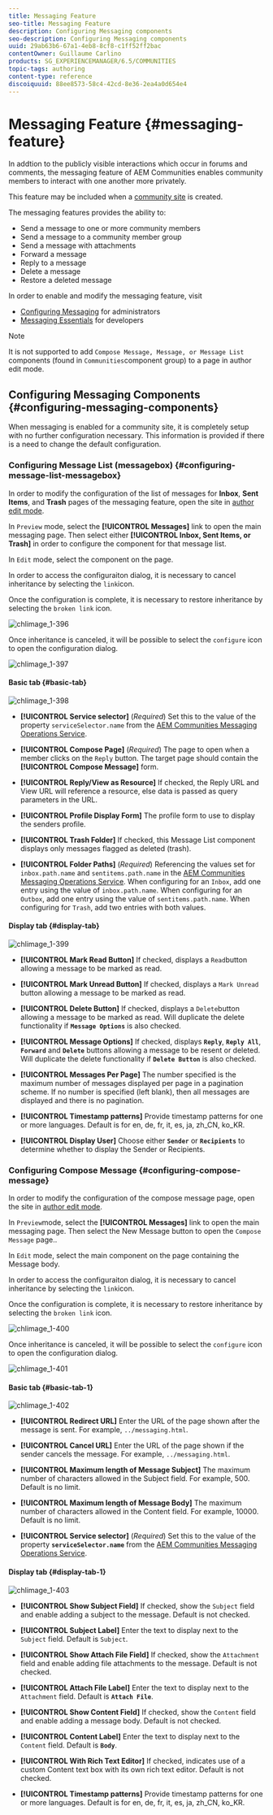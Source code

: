 ```yaml
---
title: Messaging Feature
seo-title: Messaging Feature
description: Configuring Messaging components
seo-description: Configuring Messaging components
uuid: 29ab63b6-67a1-4eb8-8cf8-c1ff52ff2bac
contentOwner: Guillaume Carlino
products: SG_EXPERIENCEMANAGER/6.5/COMMUNITIES
topic-tags: authoring
content-type: reference
discoiquuid: 88ee8573-58c4-42cd-8e36-2ea4a0d654e4
---
```


# Messaging Feature {#messaging-feature}

In addtion to the publicly visible interactions which occur in forums and comments, the messaging feature of AEM Communities enables community members to interact with one another more privately.

This feature may be included when a [community site](overview.md#communitiessites) is created.

The messaging features provides the ability to:

* Send a message to one or more community members
* Send a message to a community member group
* Send a message with attachments
* Forward a message
* Reply to a message
* Delete a message
* Restore a deleted message

In order to enable and modify the messaging feature, visit

* [Configuring Messaging](messaging.md) for administrators
* [Messaging Essentials](essentials-messaging.md) for developers

>[!NOTE]
>
>It is not supported to add `Compose Message, Message, or Message List` components (found in `Communities`component group) to a page in author edit mode.

## Configuring Messaging Components {#configuring-messaging-components}

When messaging is enabled for a community site, it is completely setup with no further configuration necessary. This information is provided if there is a need to change the default configuration.

### Configuring Message List (messagebox) {#configuring-message-list-messagebox}

In order to modify the configuration of the list of messages for **Inbox**, **Sent Items**, and **Trash** pages of the messaging feature, open the site in [author edit mode](sites-console.md#authoring-site-content).

In `Preview` mode, select the **[!UICONTROL Messages]** link to open the main messaging page. Then select either **[!UICONTROL Inbox, Sent Items, or Trash]** in order to configure the component for that message list.

In `Edit` mode, select the component on the page.

In order to access the configuraiton dialog, it is necessary to cancel inheritance by selecting the `link`icon.

Once the configuration is complete, it is necessary to restore inheritance by selecting the `broken link` icon.

![chlimage_1-396](assets/chlimage_1-396.png)

Once inheritance is canceled, it will be possible to select the `configure` icon to open the configuration dialog.

![chlimage_1-397](assets/chlimage_1-397.png)

#### Basic tab {#basic-tab}

![chlimage_1-398](assets/chlimage_1-398.png)

* **[!UICONTROL Service selector]**
  (*Required*) Set this to the value of the property `serviceSelector.name` from the [AEM Communities Messaging Operations Service](messaging.md#messaging-operations-service).

* **[!UICONTROL Compose Page]**
  (*Required*) The page to open when a member clicks on the `Reply` button. The target page should contain the **[!UICONTROL Compose Message]** form.

* **[!UICONTROL Reply/View as Resource]**
  If checked, the Reply URL and View URL will reference a resource, else data is passed as query parameters in the URL.

* **[!UICONTROL Profile Display Form]**
  The profile form to use to display the senders profile.

* **[!UICONTROL Trash Folder]**
  If checked, this Message List component displays only messages flagged as deleted (trash).

* **[!UICONTROL Folder Paths]**
  (*Required*) Referencing the values set for `inbox.path.name` and `sentitems.path.name` in the [AEM Communities Messaging Operations Service](messaging.md#messaging-operations-service). When configuring for an `Inbox`, add one entry using the value of `inbox.path.name`. When configuring for an `Outbox`, add one entry using the value of `sentitems.path.name`. When configuring for `Trash`, add two entries with both values.

#### Display tab {#display-tab}

![chlimage_1-399](assets/chlimage_1-399.png)

* **[!UICONTROL Mark Read Button]**
  If checked, displays a `Read`button allowing a message to be marked as read.

* **[!UICONTROL Mark Unread Button]**
  If checked, displays a `Mark Unread` button allowing a message to be marked as read.

* **[!UICONTROL Delete Button]**
  If checked, displays a `Delete`button allowing a message to be marked as read. Will duplicate the delete functionality if **`Message Options`** is also checked.

* **[!UICONTROL Message Options]**
  If checked, displays **`Reply`**, **`Reply All`**, **`Forward`** and **`Delete`** buttons allowing a message to be resent or deleted. Will duplicate the delete functionality if **`Delete Button`** is also checked.

* **[!UICONTROL Messages Per Page]**
  The number specified is the maximum number of messages displayed per page in a pagination scheme. If no number is specified (left blank), then all messages are displayed and there is no pagination.

* **[!UICONTROL Timestamp patterns]**
  Provide timestamp patterns for one or more languages. Default is for en, de, fr, it, es, ja, zh_CN, ko_KR.

* **[!UICONTROL Display User]**
  Choose either **`Sender`** or **`Recipients`** to determine whether to display the Sender or Recipients.

### Configuring Compose Message {#configuring-compose-message}

In order to modify the configuration of the compose message page, open the site in [author edit mode](sites-console.md#authoring-site-content).

In `Preview`mode, select the **[!UICONTROL Messages]** link to open the main messaging page. Then select the New Message button to open the `Compose Message` page..

In `Edit` mode, select the main component on the page containing the Message body.

In order to access the configuraiton dialog, it is necessary to cancel inheritance by selecting the `link`icon.

Once the configuration is complete, it is necessary to restore inheritance by selecting the `broken link` icon.

![chlimage_1-400](assets/chlimage_1-400.png)

Once inheritance is canceled, it will be possible to select the `configure` icon to open the configuration dialog.

![chlimage_1-401](assets/chlimage_1-401.png)

#### Basic tab {#basic-tab-1}

![chlimage_1-402](assets/chlimage_1-402.png)

* **[!UICONTROL Redirect URL]**
  Enter the URL of the page shown after the message is sent. For example, `../messaging.html`.

* **[!UICONTROL Cancel URL]**
  Enter the URL of the page shown if the sender cancels the message. For example, `../messaging.html`.

* **[!UICONTROL Maximum length of Message Subject]**
  The maximum number of characters allowed in the Subject field. For example, 500. Default is no limit.

* **[!UICONTROL Maximum length of Message Body]**
  The maximum number of characters allowed in the Content field. For example, 10000. Default is no limit.

* **[!UICONTROL Service selector]**
  (*Required*) Set this to the value of the property **`serviceSelector.name`** from the [AEM Communities Messaging Operations Service](messaging.md#messaging-operations-service).

#### Display tab {#display-tab-1}

![chlimage_1-403](assets/chlimage_1-403.png)

* **[!UICONTROL Show Subject Field]**
  If checked, show the `Subject` field and enable adding a subject to the message. Default is not checked.

* **[!UICONTROL Subject Label]**
  Enter the text to display next to the `Subject` field. Default is `Subject`.

* **[!UICONTROL Show Attach File Field]**
  If checked, show the `Attachment` field and enable adding file attachments to the message. Default is not checked.

* **[!UICONTROL Attach File Label]**
  Enter the text to display next to the `Attachment` field. Default is **`Attach File`**.

* **[!UICONTROL Show Content Field]**
  If checked, show the `Content` field and enable adding a message body. Default is not checked.

* **[!UICONTROL Content Label]**
  Enter the text to display next to the `Content` field. Default is **`Body`**.

* **[!UICONTROL With Rich Text Editor]**
  If checked, indicates use of a custom Content text box with its own rich text editor. Default is not checked.

* **[!UICONTROL Timestamp patterns]**
  Provide timestamp patterns for one or more languages. Default is for en, de, fr, it, es, ja, zh_CN, ko_KR.

